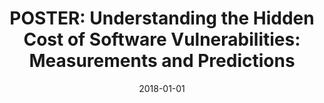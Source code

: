 ---
title: "POSTER: Understanding the Hidden Cost of Software Vulnerabilities: Measurements and Predictions"
collection: publications
permalink: /publication/2018-01-01-POSTER-Understanding-the-Hidden-Cost-of-Software-Vulnerabilities-Measurements-and-Predictions
date: 2018-01-01
venue: 'In the proceedings of Proceedings of the 2018 on Asia Conference on Computer and Communications Security, AsiaCCS 2018, Incheon, Republic of Korea, June 04-08, 2018'
paperurl: 'https://doi.org/10.1145/3196494.3201580'
citation: ' Afsah Anwar,  Aminollah Khormali,  David Mohaisen, &quot;POSTER: Understanding the Hidden Cost of Software Vulnerabilities: Measurements and Predictions.&quot; In the proceedings of Proceedings of the 2018 on Asia Conference on Computer and Communications Security, AsiaCCS 2018, Incheon, Republic of Korea, June 04-08, 2018, 2018.'
---